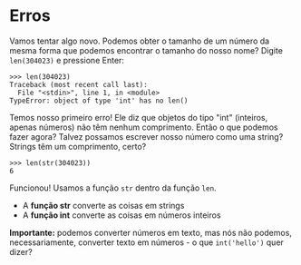 # Erros

Vamos tentar algo novo. Podemos obter o tamanho de um número da mesma forma que podemos encontrar o tamanho do nosso nome? Digite ``len(304023)`` e pressione Enter:
```
>>> len(304023)
Traceback (most recent call last):
  File "<stdin>", line 1, in <module>
TypeError: object of type 'int' has no len()
```

Temos nosso primeiro erro! Ele diz que objetos do tipo "int" (inteiros, apenas números) não têm nenhum comprimento. Então o que podemos fazer agora? Talvez possamos escrever nosso número como uma string? Strings têm um comprimento, certo?

```
>>> len(str(304023))
6
```

Funcionou! Usamos a função ``str`` dentro da função ``len``.

- A **função str** converte as coisas em strings
- A **função int** converte as coisas em números inteiros

**Importante:** podemos converter números em texto, mas nós não podemos, necessariamente, converter texto em números - o que ``int('hello')`` quer dizer?
